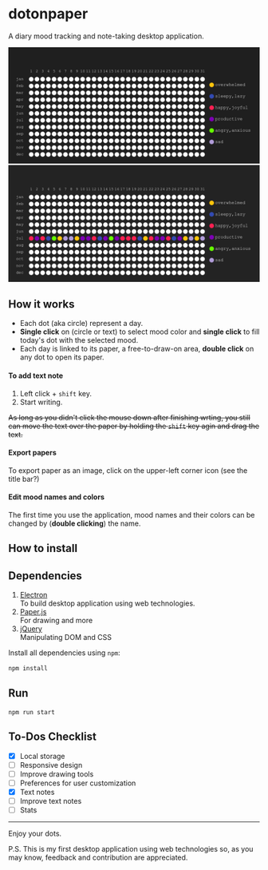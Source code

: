 # dotonpaper 
A diary mood tracking and note-taking desktop application.

![snaptshot](/images/paper-snaps.gif) ![themecolor](/images/paper-theme-snaps.gif)
## How it works
- Each dot (aka circle) represent a day. 
- **Single click** on (circle or text) to select mood color and **single click** to fill today's dot with the selected mood.
- Each day is linked to its paper, a free-to-draw-on area, **double click** on any dot to open its paper.

#### To add text note
1. Left click + `shift` key. 
2. Start writing.

~~As long as you didn't click the mouse down after finishing wrting, you still can move the text over the paper by holding the `shift` key agin and drag the text.~~

#### Export papers
To export paper as an image, click on the upper-left corner icon (see the title bar?)

#### Edit mood names and colors
The first time you use the application, mood names and their colors can be changed by (**double clicking**) the name.

## How to install

## Dependencies

1. [Electron](https://github.com/electron/electron)  
To build desktop application using web technologies.
2. [Paper.js](https://github.com/paperjs/paper.js)   
For drawing and more
3. [jQuery](https://github.com/jquery/jquery)  
Manipulating DOM and CSS 


Install all dependencies using `npm`:
```
npm install
```

## Run
```
npm run start
```

## To-Dos Checklist
- [x] Local storage
- [ ] Responsive design 
- [ ] Improve drawing tools
- [ ] Preferences for user customization  
- [x] Text notes
- [ ] Improve text notes
- [ ] Stats

---

Enjoy your dots. 


P.S. This is my first desktop application using web technologies so, as you may know, feedback and contribution are appreciated.  
